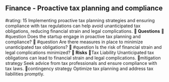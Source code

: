 

## Finance - Proactive tax planning and compliance
#rating: 15
Implementing proactive tax planning strategies and ensuring compliance with tax regulations can help avoid unanticipated tax obligations, reducing financial strain and legal complications.
**💭 Questions**
💭 #question Does the startup engage in proactive tax planning and compliance?
 💭 #question Are there measures in place to minimize unanticipated tax obligations?
 💭 #question Is the risk of financial strain and legal complications minimized?
**🚨 Risks**
🚨Tax Liability
Unanticipated tax obligations can lead to financial strain and legal complications.
🚨mitigation strategy
Seek advice from tax professionals and ensure compliance with tax laws.
🚨contingency strategy
Optimize tax planning and address tax liabilities promptly.




